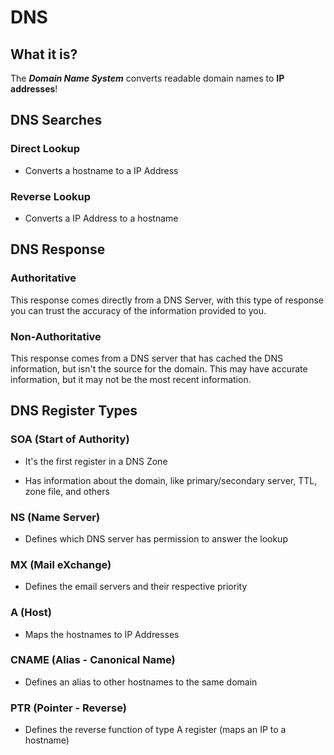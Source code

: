 # DNS

## What it is?

The ***Domain Name System*** converts readable domain names to **IP addresses**!

## DNS Searches

### Direct Lookup
- Converts a hostname to a IP Address

### Reverse Lookup
- Converts a IP Address to a hostname

## DNS Response

### Authoritative

This response comes directly from a DNS Server, with this type of response you can trust the accuracy of the information provided to you.

### Non-Authoritative

This response comes from a DNS server that has cached the DNS information, but isn't the source for the domain. This may have accurate information, but it may not be the most recent information.

## DNS Register Types

### SOA (Start of Authority)
- It's the first register in a DNS Zone

- Has information about the domain, like primary/secondary server, TTL, zone file, and others

### NS (Name Server)
- Defines which DNS server has permission to answer the lookup

### MX (Mail eXchange)
- Defines the email servers and their respective priority

### A (Host)
- Maps the hostnames to IP Addresses

### CNAME (Alias - Canonical Name)
- Defines an alias to other hostnames to the same domain

### PTR (Pointer - Reverse)
- Defines the reverse function of type A register (maps an IP to a hostname)